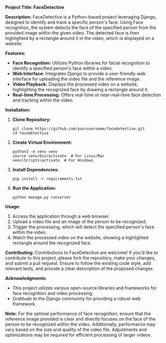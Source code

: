 **Project Title: FaceDetective**

**Description:**
FaceDetective is a Python-based project leveraging Django, designed to identify and track a specific person's face. Using Face recognition, the system detects the face of the specified person from the provided image within the given video. The detected face is then highlighted by a rectangle around it in the video, which is displayed on a website.

**Features:**
- **Face Recognition:** Utilizes Python libraries for facial recognition to identify a specified person's face within a video.
- **Web Interface:** Integrates Django to provide a user-friendly web interface for uploading the video file and the reference image.
- **Video Playback:** Displays the processed video on a website, highlighting the recognized face by drawing a rectangle around it.
- **Real-time Processing:** Offers real-time or near-real-time face detection and tracking within the video.

**Installation:**
1. **Clone Repository:**
   ```
   git clone https://github.com/yourusername/facedetective.git
   cd facedetective
   ```

2. **Create Virtual Environment:**
   ```
   python3 -m venv venv
   source venv/bin/activate  # For Linux/Mac
   venv\Scripts\activate  # For Windows
   ```

3. **Install Dependencies:**
   ```
   pip install -r requirements.txt
   ```

4. **Run the Application:**
   ```
   python manage.py runserver
   ```

**Usage:**
1. Access the application through a web browser.
2. Upload a video file and an image of the person to be recognized.
3. Trigger the processing, which will detect the specified person's face within the video.
4. Watch the processed video on the website, showing a highlighted rectangle around the recognized face.

**Contributing:**
Contributions to FaceDetective are welcome! If you'd like to contribute to this project, please fork the repository, make your changes, and submit a pull request. Ensure to follow the existing code style, add relevant tests, and provide a clear description of the proposed changes.

**Acknowledgments:**
- This project utilizes various open-source libraries and frameworks for face recognition and video processing.
- Gratitude to the Django community for providing a robust web framework.

**Note:**
For the optimal performance of face recognition, ensure that the reference image provided is clear and directly focuses on the face of the person to be recognized within the video. Additionally, performance may vary based on the size and quality of the video file. Adjustments and optimizations may be required for efficient processing of larger videos.
